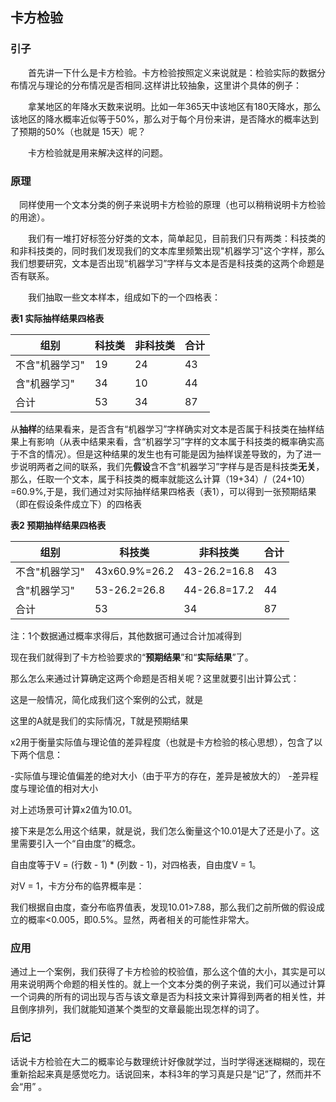 ## 卡方检验

### 引子

　　首先讲一下什么是卡方检验。卡方检验按照定义来说就是：检验实际的数据分布情况与理论的分布情况是否相同.这样讲比较抽象，这里讲个具体的例子：

　　拿某地区的年降水天数来说明。比如一年365天中该地区有180天降水，那么该地区的降水概率近似等于50%，那么对于每个月份来讲，是否降水的概率达到了预期的50%（也就是 15天）呢？

　　卡方检验就是用来解决这样的问题。

### 原理

　同样使用一个文本分类的例子来说明卡方检验的原理（也可以稍稍说明卡方检验的用途）。

　　我们有一堆打好标签分好类的文本，简单起见，目前我们只有两类：科技类的和非科技类的，同时我们发现我们的文本库里频繁出现"机器学习"这个字样，那么我们想要研究，文本是否出现“机器学习”字样与文本是否是科技类的这两个命题是否有联系。

　　我们抽取一些文本样本，组成如下的一个四格表：

**表1 实际抽样结果四格表**

|组别 | 科技类 | 非科技类 | 合计
| - | - | - | - |
|不含"机器学习" | 19| 24| 43
|含"机器学习" | 34 | 10 | 44
|合计 | 53 | 34 | 87

  从**抽样**的结果看来，是否含有“机器学习”字样确实对文本是否属于科技类在抽样结果上有影响（从表中结果来看，含“机器学习”字样的文本属于科技类的概率确实高于不含的情况）。但是这种结果的发生也有可能是因为抽样误差导致的，为了进一步说明两者之间的联系，我们先**假设**含不含“机器学习”字样与是否是科技类**无关**，那么，任取一个文本，属于科技类的概率就能这么计算（19+34）/（24+10）=60.9%,于是，我们通过对实际抽样结果四格表（表1），可以得到一张预期结果（即在假设条件成立下）的四格表

**表2 预期抽样结果四格表**

|组别 | 科技类 | 非科技类 | 合计
| - | - | - | - |
|不含"机器学习" | 43x60.9%=26.2|43-26.2=16.8| 43
|含"机器学习" | 53-26.2=26.8 | 44-26.8=17.2 | 44
|合计 | 53 | 34 | 87

注：1个数据通过概率求得后，其他数据可通过合计加减得到

现在我们就得到了卡方检验要求的“**预期结果**”和“**实际结果**”了。

那么怎么来通过计算确定这两个命题是否相关呢？这里就要引出计算公式：


这是一般情况，简化成我们这个案例的公式，就是

这里的A就是我们的实际情况，T就是预期结果

x2用于衡量实际值与理论值的差异程度（也就是卡方检验的核心思想），包含了以下两个信息：

-实际值与理论值偏差的绝对大小（由于平方的存在，差异是被放大的）
-差异程度与理论值的相对大小

对上述场景可计算x2值为10.01。

接下来是怎么用这个结果，就是说，我们怎么衡量这个10.01是大了还是小了。这里需要引入一个“自由度”的概念。

自由度等于V = (行数 - 1) * (列数 - 1)，对四格表，自由度V = 1。

对V = 1，卡方分布的临界概率是：

我们根据自由度，查分布临界值表，发现10.01>7.88，那么我们之前所做的假设成立的概率<0.005，即0.5%。显然，两者相关的可能性非常大。

### 应用

通过上一个案例，我们获得了卡方检验的校验值，那么这个值的大小，其实是可以用来说明两个命题的相关性的。就上一个文本分类的例子来说，我们可以通过计算一个词典的所有的词出现与否与该文章是否为科技文来计算得到两者的相关性，并且倒序排列，我们就能知道某个类型的文章最能出现怎样的词了。
 
### 后记
话说卡方检验在大二的概率论与数理统计好像就学过，当时学得迷迷糊糊的，现在重新拾起来真是感觉吃力。话说回来，本科3年的学习真是只是“记”了，然而并不会“用” 。
